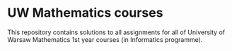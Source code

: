 # UW Mathematics courses
This repository contains solutions to all assignments for all of University of Warsaw Mathematics 1st year courses (in Informatics programme).
